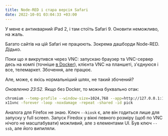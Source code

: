 ```yaml
---
title: Node-RED і стара версія Safari
date: 2022-10-01 03:04:33 +03:00
---
```


У мене є антикварний iPad 2, і там стоїть Safari 9. Оновити неможливо, на жаль.

Багато сайтів на цій Safari не працюють. Зокрема дашборди Node-RED. Дідько.

Поки що я викрутився через VNC: запускаю браузер та VNC-сервер десь на компі (точніше [в Docker][1]), клієнта VNC на планшеті, з'єднуюся і все, телемаркет. Збочення, але працює.

Але, може, є якісь нормальніший шлях, не такий збочений?

_Оновленно 23:52._ Якщо без Docker, то можна буквально отак:

```sh
chromium --temp-profile --window-size=1024,768 --app=http://127.0.0.1:1880/ui/
x11vnc -forever -loop -noxdamage -repeat -shared -id pick
```

Аналога для Firefox не знаю. Ключ `--kiosk` є, але він годиться лише для запуску у full screen. Запуск Firedox у вікні певного розміру (щоб по VNC нічого не масштабувати) можливий, але з елементами UI. Був ключ `--ssb`, але його випиляли.

[1]: https://github.com/kastaneda/vnc_x11
